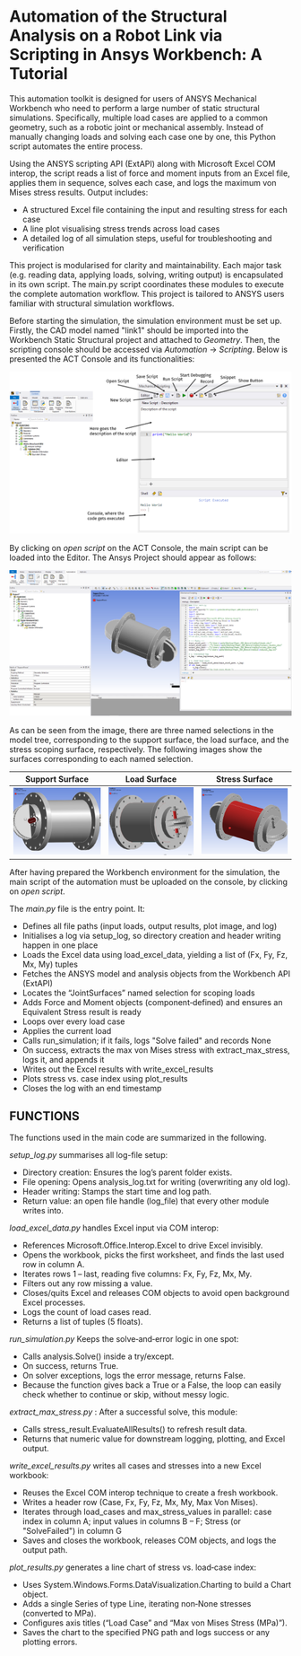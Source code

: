 <h1> Automation of the Structural Analysis on a Robot Link via Scripting in Ansys Workbench: A Tutorial </h1>

<p> This automation toolkit is designed for users of ANSYS Mechanical Workbench who need to perform a large number of static structural simulations. 
Specifically, multiple load cases are applied to a common geometry, such as a robotic joint or mechanical assembly. 
Instead of manually changing loads and solving each case one by one, this Python script automates the entire process. </p>

<p> Using the ANSYS scripting API (ExtAPI) along with Microsoft Excel COM interop, the script reads a list of force and moment inputs from an Excel file,
applies them in sequence, solves each case, and logs the maximum von Mises stress results.
Output includes: 
<ul>
	<li>A structured Excel file containing the input and resulting stress for each case</li>
	<li>A line plot visualising stress trends across load cases</li>
	<li>A detailed log of all simulation steps, useful for troubleshooting and verification</li>
</ul>
</p>

<p>This project is modularised for clarity and maintainability. Each major task (e.g. reading data, applying loads, solving, writing output) is encapsulated in its own script.
The main.py script coordinates these modules to execute the complete automation workflow.
This project is tailored to ANSYS users familiar with structural simulation workflows.</p>

Before starting the simulation, the simulation environment must be set up. Firstly, the CAD model named "link1" should be imported into the Workbench Static Structural project and attached to *Geometry*.
Then, the scripting console should be accessed via *Automation* -> *Scripting*.
Below is presented the ACT Console and its functionalities:

![The ACT Console](Images/console.png)

By clicking on *open script* on the ACT Console, the main script can be loaded into the Editor.
The Ansys Project should appear as follows:

![Ansys Workbench Project](Images/layout.PNG)

As can be seen from the image, there are three named selections in the model tree, corresponding to the support surface, the load surface, and the stress scoping surface, respectively.
The following images show the surfaces corresponding to each named selection.


| **Support Surface**             | **Load Surface**                                 | **Stress Surface**                                |
|:-------------------------------:|:------------------------------------------------:| :------------------------------------------------:|
| ![](Images/SupportFaces.PNG)    |            ![](Images/LoadFaces.PNG)             | ![](Images/StressSurface.PNG)                     |

After having prepared the Workbench environment for the simulation, the main script of the automation must be uploaded on the console, by clicking on *open script*.

The *main.py* file is the entry point. It:
<ul>
	<li>Defines all file paths (input loads, output results, plot image, and log)</li>
 	<li>Initialises a log via setup_log, so directory creation and header writing happen in one place</li>
  	<li>Loads the Excel data using load_excel_data, yielding a list of (Fx, Fy, Fz, Mx, My) tuples</li>
   	<li>Fetches the ANSYS model and analysis objects from the Workbench API (ExtAPI)</li>
    	<li>Locates the “JointSurfaces” named selection for scoping loads</li>
     	<li>Adds Force and Moment objects (component‐defined) and ensures an Equivalent Stress result is ready</li>
      	<li>Loops over every load case</li>
       	<li>Applies the current load</li>
	<li>Calls run_simulation; if it fails, logs "Solve failed" and records None</li>
	<li>On success, extracts the max von Mises stress with extract_max_stress, logs it, and appends it</li>
	<li>Writes out the Excel results with write_excel_results</li>
	<li>Plots stress vs. case index using plot_results</li>
	<li>Closes the log with an end timestamp</li>
</ul>

<h2>FUNCTIONS</h2>

The functions used in the main code are summarized in the following.

*setup_log.py* summarises all log-file setup:
<ul>
	<li>Directory creation: Ensures the log’s parent folder exists. </li>
	<li>File opening: Opens analysis_log.txt for writing (overwriting any old log). </li>
	<li>Header writing: Stamps the start time and log path. </li>
	<li>Return value: an open file handle (log_file) that every other module writes into. </li>
</ul>

*load_excel_data.py* handles Excel input via COM interop:

<ul>
	<li>References Microsoft.Office.Interop.Excel to drive Excel invisibly. </li>
	<li>Opens the workbook, picks the first worksheet, and finds the last used row in column A.</li>
	<li>Iterates rows 1 – last, reading five columns: Fx, Fy, Fz, Mx, My.</li>
	<li>Filters out any row missing a value.</li>
	<li> Closes/quits Excel and releases COM objects to avoid open background Excel processes.</li>
	<li> Logs the count of load cases read.</li>
	<li> Returns a list of tuples (5 floats).</li>
</ul>

*run_simulation.py* Keeps the solve‐and‐error logic in one spot:
<ul>
	<li>Calls analysis.Solve() inside a try/except.</li>
	<li>On success, returns True.</li>
	<li>On solver exceptions, logs the error message, returns False.</li>
	<li>Because the function gives back a True or a False, the loop can easily check whether to continue or skip, without messy logic.</li>
</ul>

*extract_max_stress.py* : After a successful solve, this module:

<ul>
	<li>Calls stress_result.EvaluateAllResults() to refresh result data.</li>
	<liReads stress_result.Maximum, which holds the peak von Mises stress in Pascals.</li>
	<li>Returns that numeric value for downstream logging, plotting, and Excel output.</li>
</ul>
		
*write_excel_results.py* writes all cases and stresses into a new Excel workbook:

<ul>
	<li>Reuses the Excel COM interop technique to create a fresh workbook.</li>
	<li>Writes a header row (Case, Fx, Fy, Fz, Mx, My, Max Von Mises).</li>
	<li>Iterates through load_cases and max_stress_values in parallel: case index in column A; input values in columns B – F; Stress (or "SolveFailed") in column G </li>
	<li> Saves and closes the workbook, releases COM objects, and logs the output path.</li>
</ul>

*plot_results.py* generates a line chart of stress vs. load‐case index:

<ul>
	<li>Uses System.Windows.Forms.DataVisualization.Charting to build a Chart object.</li>
	<li>Adds a single Series of type Line, iterating non‐None stresses (converted to MPa).</li>
	<li>Configures axis titles (“Load Case” and “Max von Mises Stress (MPa)”).</li>
	<li> Saves the chart to the specified PNG path and logs success or any plotting errors.</li>
</ul>
